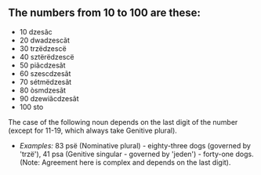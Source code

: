 ## The numbers from 10 to 100 are these:

*   10 dzesãc
*   20 dwadzescãt
*   30 trzëdzescë
*   40 sztërëdzescë
*   50 piãcdzesãt
*   60 szescdzesãt
*   70 sétmëdzesãt
*   80 òsmdzesãt
*   90 dzewiãcdzesãt
*   100 sto

The case of the following noun depends on the last digit of the number (except for 11-19, which always take Genitive plural).

*   _Examples:_ 83 psë (Nominative plural) - eighty-three dogs (governed by 'trzë'), 41 psa (Genitive singular - governed by 'jeden') - forty-one dogs. (Note: Agreement here is complex and depends on the last digit).